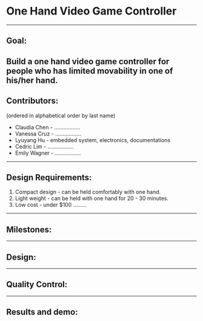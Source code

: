 # One Hand Video Game Controller
---
## Goal:
  Build a one hand video game controller for people who has limited movability in one of his/her hand.
---
## Contributors:
(ordered in alphabetical order by last name)
  * Claudia Chen  - .................
  * Vanessa Cruz  - .................
  * Lyuyang Hu    - embedded system, electronics, documentations
  * Cedric Lim    - .................
  * Emily Wagner  - .................
---
## Design Requirements:
  1. Compact design  - can be held comfortably with one hand.
  2. Light weight    - can be held with one hand for 20 - 30 minutes.
  3. Low cost        - under $100
  .........
---
## Milestones:
---
## Design:
---
## Quality Control:
---
## Results and demo:
